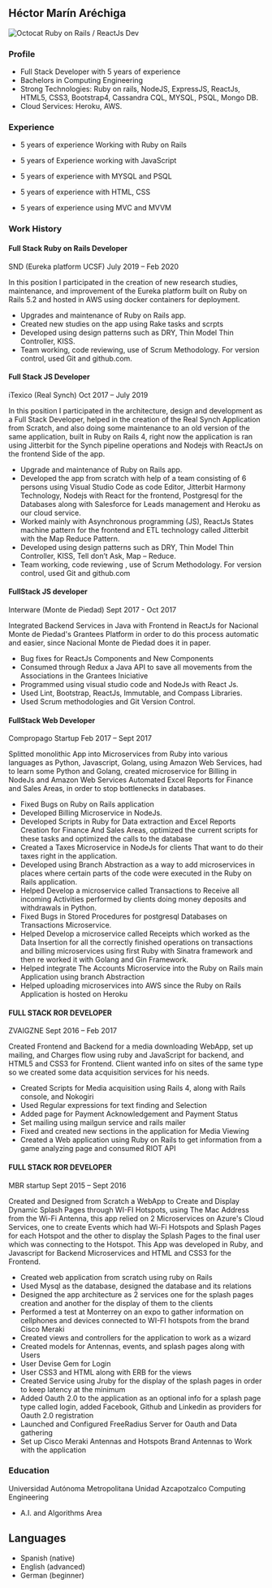 ## Héctor Marín Aréchiga
![Octocat](https://raw.githubusercontent.com/him666/Resume/master/mememe_small.jpeg)
Ruby on Rails / ReactJs Dev

### Profile
- Full Stack Developer with 5 years of experience
- Bachelors in Computing Engineering 
- Strong Technologies: Ruby on rails, NodeJS, ExpressJS, ReactJs, HTML5, CSS3, Bootstrap4, Cassandra CQL, MYSQL, PSQL, Mongo DB.
- Cloud Services: Heroku, AWS.

### Experience
* 5 years of experience Working with Ruby on Rails

* 5 years of Experience working with JavaScript

* 5 years of experience with MYSQL and PSQL

* 5 years of experience with HTML, CSS

* 5 years of experience using MVC and MVVM

### Work History
#### Full Stack Ruby on Rails Developer
SND (Eureka platform UCSF) July 2019 – Feb 2020

In this position I participated in the creation of new research studies, maintenance, and improvement of the Eureka platform built on Ruby on Rails 5.2 and hosted in AWS using docker containers for deployment.

* Upgrades and maintenance of Ruby on Rails app.
* Created new studies on the app using Rake tasks and scrpts
* Developed using design patterns such as DRY, Thin Model Thin Controller, KISS.
* Team working, code reviewing, use of Scrum Methodology. For version control, used Git and github.com.

#### Full Stack JS Developer
iTexico (Real Synch) Oct 2017 – July 2019

In this position I participated in the architecture, design and development as a Full Stack Developer, helped in the creation of the Real Synch Application from Scratch, and also doing some maintenance to an old version of the same application, built in Ruby on Rails 4, right now the application is ran using Jitterbit for the Synch pipeline operations and Nodejs with ReactJs on the frontend Side of the app.

* Upgrade and maintenance of Ruby on Rails app.
* Developed the app from scratch with help of a team consisting of 6 persons using Visual Studio Code as code Editor, Jitterbit Harmony Technology, Nodejs with React for the frontend, Postgresql for the Databases along with Salesforce for Leads management and Heroku as our cloud service.
* Worked mainly with Asynchronous programming (JS), ReactJs States machine pattern for the frontend and ETL technology called Jitterbit with the Map Reduce Pattern.
* Developed using design patterns such as DRY, Thin Model Thin Controller, KISS, Tell don’t Ask, Map – Reduce.
* Team working, code reviewing , use of Scrum Methodology. For version control, used Git and github.com

#### FullStack JS developer
Interware (Monte de Piedad) Sept 2017 - Oct 2017

Integrated Backend Services in Java with Frontend in ReactJs for Nacional Monte de Piedad's Grantees Platform in order to do this process automatic and easier, since Nacional Monte de Piedad does it in paper. 
* Bug fixes for ReactJs Components and New Components 
* Consumed through Redux a Java API to save all movements from the Associations in the Grantees Iniciative 
* Programmed using visual studio code and NodeJs with React Js. 
* Used Lint, Bootstrap, ReactJs, Immutable, and Compass Libraries. 
* Used Scrum methodologies and Git Version Control.

#### FullStack Web Developer
Compropago Startup Feb 2017 – Sept 2017

Splitted monolithic App into Microservices from Ruby into various languages as Python, Javascript, Golang, using Amazon Web Services, had to learn some Python and Golang, created microservice for Billing in NodeJs and Amazon Web Services Automated Excel Reports for Finance and Sales Areas, in order to stop bottlenecks in databases.

* Fixed Bugs on Ruby on Rails application 
* Developed Billing Microservice in NodeJs. 
* Developed Scripts in Ruby for Data extraction and Excel Reports Creation for Finance And Sales Areas, optimized the current scripts for these tasks and optimized the calls to the database
* Created a Taxes Microservice in NodeJs for clients That want to do their taxes right in the application.
* Developed using Branch Abstraction as a way to add microservices in places where certain parts of the code were executed in the Ruby on Rails application. 
* Helped Develop a microservice called Transactions to Receive all incoming Activities performed by clients doing money deposits and withdrawals in Python. 
* Fixed Bugs in Stored Procedures for postgresql Databases on Transactions Microservice. 
* Helped Develop a microservice called Receipts which worked as the Data Insertion for all the correctly finished operations on transactions and billing microservices using first Ruby with Sinatra framework and then re worked it with Golang and Gin Framework. 
* Helped integrate The Accounts Microservice into the Ruby on Rails main Application using branch Abstraction 
* Helped uploading microservices into AWS since the Ruby on Rails Application is hosted on Heroku

#### FULL STACK ROR DEVELOPER
ZVAIGZNE Sept 2016 – Feb 2017

Created Frontend and Backend for a media downloading WebApp, set up mailing, and Charges flow using ruby and JavaScript for backend, and HTML5 and CSS3 for Frontend. Client wanted info on sites of the same type so we created some data acquisition services for his needs. 

* Created Scripts for Media acquisition using Rails 4, along with Rails console, and Nokogiri 
* Used Regular expressions for text finding and Selection 
* Added page for Payment Acknowledgement and Payment Status 
* Set mailing using mailgun service and rails mailer 
* Fixed and created new sections in the application for Media Viewing 
* Created a Web application using Ruby on Rails to get information from a game analyzing page and consumed RIOT API

#### FULL STACK ROR DEVELOPER
MBR startup Sept 2015 – Sept 2016  

Created and Designed from Scratch a WebApp to Create and Display Dynamic Splash Pages through WI-FI Hotspots, using The Mac Address from the Wi-Fi Antenna, this app relied on 2 Microservices on Azure's Cloud Services, one to create Events which had Wi-Fi Hotspots and Splash Pages for each Hotspot and the other to display the Splash Pages to the final user which was connecting to the Hotspot. This App was developed in Ruby, and Javascript for Backend Microservices and HTML and CSS3 for the Frontend. 

* Created web application from scratch using ruby on Rails 
* Used Mysql as the database, designed the database and its relations 
* Designed the app architecture as 2 services one for the splash pages creation and another for the display of them to the clients 
* Performed a test at Monterrey on an expo to gather information on cellphones and devices connected to WI-FI hotspots from the brand Cisco Meraki 
* Created views and controllers for the application to work as a wizard 
* Created models for Antennas, events, and splash pages along with Users
* User Devise Gem for Login 
* User CSS3 and HTML along with ERB for the views 
* Created Service using Jruby for the display of the splash pages in order to keep latency at the minimum
* Added Oauth 2.0 to the application as an optional info for a splash page type called login, added Facebook, Github and Linkedin as providers for Oauth 2.0 registration
* Launched and Configured FreeRadius Server for Oauth and Data gathering 
* Set up Cisco Meraki Antennas and Hotspots Brand Antennas to Work with the application


### Education

Universidad Autónoma  Metropolitana Unidad  Azcapotzalco
Computing Engineering
* A.I. and Algorithms Area 

## Languages
- Spanish (native)
- English (advanced)
- German (beginner)

